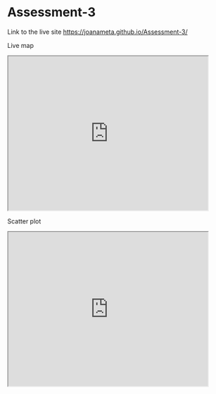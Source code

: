 # Assessment-3

Link to the live site  https://joanameta.github.io/Assessment-3/

Live map

<iframe src="https://joanameta.github.io/highcharts-scatter-csv" width="90%" height="350"></iframe>




Scatter plot


<iframe src="https://joanameta.github.io/leaflet-map-simple" width="90%" height="350"></iframe>


